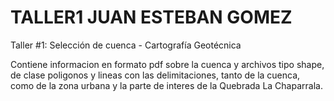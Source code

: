 # TALLER1 JUAN ESTEBAN GOMEZ
Taller #1: Selección de cuenca - Cartografía Geotécnica

Contiene informacion en formato pdf sobre la cuenca y archivos tipo shape, de clase poligonos y lineas con las delimitaciones, tanto de la cuenca, como de la zona urbana y la parte de interes de la Quebrada La Chaparrala.
